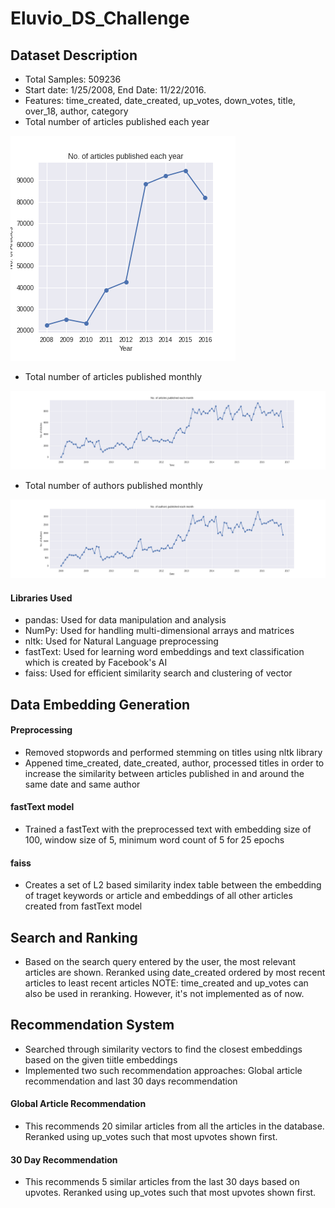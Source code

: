 # Eluvio_DS_Challenge
## Dataset Description
- Total Samples: 509236
- Start date: 1/25/2008, End Date: 11/22/2016.
- Features: time_created, date_created, up_votes, down_votes, title, over_18, author, category
- Total number of articles published each year

![](fig/articles_yearly.png)
- Total number of articles published monthly

![](fig/articles_monthly.png)
- Total number of authors published monthly

![](fig/authors_monthly.png)
#### Libraries Used
- pandas: Used for data manipulation and analysis
- NumPy: Used for handling multi-dimensional arrays and matrices
- nltk: Used for Natural Language preprocessing
- fastText: Used for learning word embeddings and text classification which is created by Facebook's AI
- faiss: Used for efficient similarity search and clustering of vector
## Data Embedding Generation
#### Preprocessing
- Removed stopwords and performed stemming on titles using nltk library
- Appened time_created, date_created, author, processed titles in order to increase the similarity between articles published in and around the same date and same author
#### fastText model
- Trained a fastText with the preprocessed text with embedding size of 100, window size of 5, minimum word count of 5 for 25 epochs
#### faiss
- Creates a set of L2 based similarity index table between the embedding of traget keywords or article and embeddings of all other articles created from fastText model
## Search and Ranking
- Based on the search query entered by the user, the most relevant articles are shown. Reranked using date_created ordered by most recent articles to least recent articles
  NOTE: time_created and up_votes can also be used in reranking. However, it's not implemented as of now. 
## Recommendation System
- Searched through similarity vectors to find the closest embeddings based on the given tiitle embeddings
- Implemented two such recommendation approaches: Global article recommendation and last 30 days recommendation
#### Global Article Recommendation
- This recommends 20 similar articles from all the articles in the database. Reranked using up_votes such that most upvotes shown first.
#### 30 Day Recommendation
- This recommends 5 similar articles from the last 30 days based on upvotes.  Reranked using up_votes such that most upvotes shown first.


